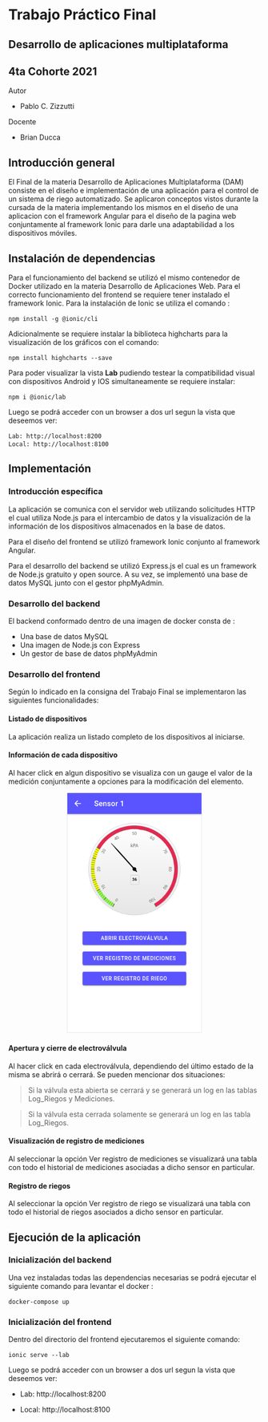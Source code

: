 # Trabajo Práctico Final

## Desarrollo de aplicaciones multiplataforma

## 4ta Cohorte 2021

Autor

* Pablo C. Zizzutti

Docente 

* Brian Ducca




## Introducción general

El Final de la materia Desarrollo de Aplicaciones Multiplataforma (DAM) consiste en el diseño e implementación de una aplicación para el control de un sistema de riego automatizado. Se aplicaron conceptos vistos durante la cursada de la materia implementando los mismos en el diseño de una aplicacion con el framework Angular para el diseño de la pagina web conjuntamente al framework Ionic para darle una adaptabilidad a los dispositivos móviles.

## Instalación de dependencias

Para el funcionamiento del backend se utilizó el mismo contenedor de Docker utilizado en la materia Desarrollo de Aplicaciones Web.
Para el correcto funcionamiento del frontend se requiere tener instalado el framework Ionic. Para la instalación de Ionic se utiliza el comando :

```
npm install -g @ionic/cli
```

Adicionalmente se requiere instalar la biblioteca highcharts para la visualización de los gráficos con el comando:

```
npm install highcharts --save
```

Para poder visualizar la vista **Lab** pudiendo testear la compatibilidad visual con dispositivos Android y IOS simultaneamente se requiere instalar:

```
npm i @ionic/lab
```

Luego se podrá acceder con un browser a dos url segun la vista que deseemos ver:

    Lab: http://localhost:8200
    Local: http://localhost:8100

## Implementación

### Introducción específica

La aplicación se comunica con el servidor web utilizando solicitudes HTTP el cual utiliza Node.js para el intercambio de datos y la visualización de la información de los dispositivos almacenados en la base de datos.

Para el diseño del frontend se utilizó framework Ionic conjunto al framework Angular. 

Para el desarrollo del backend se utilizó Express.js el cual es un framework de Node.js gratuito y open source. A su vez, se implementó una base de datos MySQL junto con el gestor phpMyAdmin.

### Desarrollo del backend

El backend conformado dentro de una imagen de docker consta de :

* Una base de datos MySQL
* Una imagen de Node.js con Express
* Un gestor de base de datos phpMyAdmin
### Desarrollo del frontend

Según lo indicado en la consigna del Trabajo Final se implementaron las siguientes funcionalidades:

#### Listado de dispositivos

La aplicación realiza un listado completo de los dispositivos al iniciarse.

#### Información de cada dispositivo

Al hacer click en algun dispositivo se visualiza con un gauge el valor de la medición conjuntamente a opciones para la modificación del elemento.

<p align="center">
  <img src="doc/pantallaDemo.png" alt="pantallaDemo" width="270"/>
</p>

#### Apertura y cierre de electroválvula

Al hacer click en cada electroválvula, dependiendo del último estado de la misma se abrirá o cerrará. Se pueden mencionar dos situaciones:

> Si la válvula esta abierta se cerrará y se generará un log en las tablas Log_Riegos y Mediciones.

> Si la válvula esta cerrada solamente se generará un log en las tabla Log_Riegos.

#### Visualización de registro de mediciones

Al seleccionar la opción Ver registro de mediciones se visualizará una tabla con todo el historial de mediciones asociadas a dicho sensor en particular.

#### Registro de riegos

Al seleccionar la opción Ver registro de riego se visualizará una tabla con todo el historial de riegos asociados a dicho sensor en particular.

## Ejecución de la aplicación

### Inicialización del backend

Una vez instaladas todas las dependencias necesarias se podrá ejecutar el siguiente comando para levantar el docker :

```
docker-compose up
```
### Inicialización del frontend

Dentro del directorio del frontend ejecutaremos el siguiente comando:

```
ionic serve --lab
```

Luego se podrá acceder con un browser a dos url segun la vista que deseemos ver:

* Lab: http://localhost:8200

* Local: http://localhost:8100
